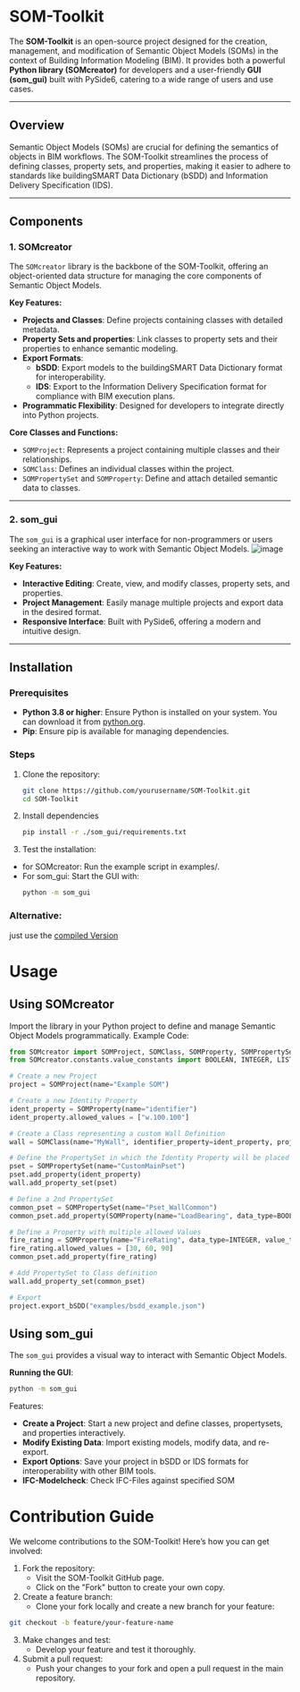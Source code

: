 # SOM-Toolkit

The **SOM-Toolkit** is an open-source project designed for the creation, management, and modification of Semantic Object Models (SOMs) in the context of Building Information Modeling (BIM). It provides both a powerful **Python library (SOMcreator)** for developers and a user-friendly **GUI (som_gui)** built with PySide6, catering to a wide range of users and use cases.

---

## Overview

Semantic Object Models (SOMs) are crucial for defining the semantics of objects in BIM workflows. The SOM-Toolkit streamlines the process of defining classes, property sets, and properties, making it easier to adhere to standards like buildingSMART Data Dictionary (bSDD) and Information Delivery Specification (IDS).

---

## Components

### 1. **SOMcreator**
The `SOMcreator` library is the backbone of the SOM-Toolkit, offering an object-oriented data structure for managing the core components of Semantic Object Models.

**Key Features:**
- **Projects and Classes**: Define projects containing classes with detailed metadata.
- **Property Sets and properties**: Link classes to property sets and their properties to enhance semantic modeling.
- **Export Formats**:
  - **bSDD**: Export models to the buildingSMART Data Dictionary format for interoperability.
  - **IDS**: Export to the Information Delivery Specification format for compliance with BIM execution plans.
- **Programmatic Flexibility**: Designed for developers to integrate directly into Python projects.

**Core Classes and Functions:**
- `SOMProject`: Represents a project containing multiple classes and their relationships.
- `SOMClass`: Defines an individual classes within the project.
- `SOMPropertySet` and `SOMProperty`: Define and attach detailed semantic data to classes.

---

### 2. **som_gui**
The `som_gui` is a graphical user interface for non-programmers or users seeking an interactive way to work with Semantic Object Models.
![image](https://github.com/user-attachments/assets/2f6e0f0d-538b-421b-b0fe-1d8b2289a821)

**Key Features:**
- **Interactive Editing**: Create, view, and modify classes, property sets, and properties.
- **Project Management**: Easily manage multiple projects and export data in the desired format.
- **Responsive Interface**: Built with PySide6, offering a modern and intuitive design.

---

## Installation

### Prerequisites
- **Python 3.8 or higher**: Ensure Python is installed on your system. You can download it from [python.org](https://www.python.org/).
- **Pip**: Ensure pip is available for managing dependencies.

### Steps
1. Clone the repository:
   ```bash
   git clone https://github.com/yourusername/SOM-Toolkit.git
   cd SOM-Toolkit
   
2. Install dependencies
   ```bash
   pip install -r ./som_gui/requirements.txt

3. Test the installation:
* for SOMcreator: Run the example script in examples/.
* For som_gui: Start the GUI with:
   ```bash
   python -m som_gui

### Alternative:
just use the [compiled Version](https://github.com/c-mellueh/SOM-Toolkit/releases)


# Usage

## Using SOMcreator
Import the library in your Python project to define and manage Semantic Object Models programmatically.
Example Code:
   ```python
from SOMcreator import SOMProject, SOMClass, SOMProperty, SOMPropertySet
from SOMcreator.constants.value_constants import BOOLEAN, INTEGER, LIST

# Create a new Project
project = SOMProject(name="Example SOM")

# Create a new Identity Property
ident_property = SOMProperty(name="identifier")
ident_property.allowed_values = ["w.100.100"]

# Create a Class representing a custom Wall Definition
wall = SOMClass(name="MyWall", identifier_property=ident_property, project=project)

# Define the PropertySet in which the Identity Property will be placed
pset = SOMPropertySet(name="CustomMainPset")
pset.add_property(ident_property)
wall.add_property_set(pset)

# Define a 2nd PropertySet
common_pset = SOMPropertySet(name="Pset_WallCommon")
common_pset.add_property(SOMProperty(name="LoadBearing", data_type=BOOLEAN))

# Define a Property with multiple allowed Values
fire_rating = SOMProperty(name="FireRating", data_type=INTEGER, value_type=LIST)
fire_rating.allowed_values = [30, 60, 90]
common_pset.add_property(fire_rating)

# Add PropertySet to Class definition
wall.add_property_set(common_pset)

# Export
project.export_bSDD("examples/bsdd_example.json")
```
## Using som_gui
The `som_gui` provides a visual way to interact with Semantic Object Models.

**Running the GUI**:
   ```bash
   python -m som_gui
```
Features:
* **Create a Project**: Start a new project and define classes, propertysets, and properties interactively.
* **Modify Existing Data**: Import existing models, modify data, and re-export.
* **Export Options**: Save your project in bSDD or IDS formats for interoperability with other BIM tools.
* **IFC-Modelcheck**: Check IFC-Files against specified SOM

# Contribution Guide
We welcome contributions to the SOM-Toolkit! Here’s how you can get involved:

1. Fork the repository:
   * Visit the SOM-Toolkit GitHub page.
   * Click on the "Fork" button to create your own copy.
2. Create a feature branch:
   * Clone your fork locally and create a new branch for your feature:
```bash
git checkout -b feature/your-feature-name
```
3. Make changes and test:
   * Develop your feature and test it thoroughly.
4. Submit a pull request:
   * Push your changes to your fork and open a pull request in the main repository.
